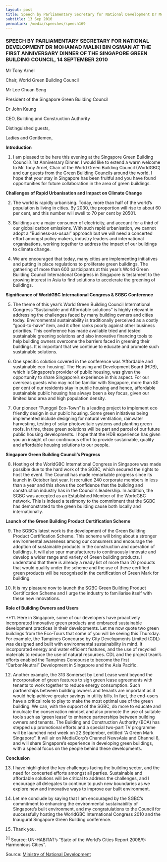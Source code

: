 ```yaml
---
layout: post
title: Speech by Parliamentary Secretary for National Development Dr Mohamad Maliki Bin Osman at the First Anniversary Dinner of the Singapore Green Building Council, 14 September 2010
subtitle: 13 Sep 2010
permalink: /media/speeches/speech169
---
```


### SPEECH BY PARLIAMENTARY SECRETARY FOR NATIONAL DEVELOPMENT DR MOHAMAD MALIKI BIN OSMAN AT THE FIRST ANNIVERSARY DINNER OF THE SINGAPORE GREEN BUILDING COUNCIL, 14 SEPTEMBER 2010

Mr Tony Arnel

Chair, World Green Building Council

Mr Lee Chuan Seng

President of the Singapore Green Building Council

Dr John Keung

CEO, Building and Construction Authority

Distinguished guests,

Ladies and Gentlemen,

**Introduction**

1. I am pleased to be here this evening at the Singapore Green Building Council’s 1st Anniversary Dinner. I would like to extend a warm welcome to Mr Tony Arnel, Chair of the World Green Building Council (WorldGBC) and our guests from the Green Building Councils around the world. I hope that your stay in Singapore has been fruitful and you have found opportunities for future collaboration in the area of green buildings.

**Challenges of Rapid Urbanisation and Impact on Climate Change**

2. The world is rapidly urbanising. Today, more than half of the world’s population is living in cities. By 2030, the proportion will rise to about 60 per cent, and this number will swell to 70 per cent by 20501.

3. Buildings are a major consumer of electricity, and account for a third of our global carbon emissions. With such rapid urbanisation, we cannot adopt a “Business-as-usual” approach but we will need a concerted effort amongst policy makers, industry leaders and international organisations, working together to address the impact of our buildings to climate change.

4. We are encouraged that today, many cities are implementing initiatives and putting in place regulations to proliferate green buildings. The gathering of more than 600 participants at this year’s World Green Building Council International Congress in Singapore is testament to the growing interest in Asia to find solutions to accelerate the greening of buildings.

**Significance of WorldGBC International Congress & SGBC Conference**

5. The theme of this year’s World Green Building Council International Congress “Sustainable and Affordable solutions” is highly relevant in addressing the challenges faced by many building owners and cities today. Environmental sustainability is traditionally perceived as a costly “good-to-have” item, and it often ranks poorly against other business priorities. This conference has made available tried and tested sustainable greening solutions and also innovative financing tools to help building owners overcome the barriers faced in greening their buildings. It is important that we continue to educate and promote such sustainable solutions.

6. One specific solution covered in the conference was ‘Affordable and sustainable eco-housing’. The Housing and Development Board (HDB), which is Singapore’s provider of public housing, was given the opportunity to share Singapore’s experience in this aspect. For our overseas guests who may not be familiar with Singapore, more than 80 per cent of our residents stay in public housing and hence, affordable sustainable public housing has always been a key focus, given our limited land area and high population density.

7. Our pioneer “Punggol Eco-Town” is a leading project to implement eco friendly design in our public housing. Some green initiatives being implemented include designing for natural ventilation, rainwater harvesting, testing of solar photovoltaic systems and planting green roofs. In time, these green solutions will be part and parcel of our future public housing developments. I hope that the HDB experience has given you an insight of our continuous effort to provide sustainable, quality and affordable housing solutions to our people.

**Singapore Green Building Council’s Progress**

8. Hosting of the WorldGBC International Congress in Singapore was made possible due to the hard work of the SGBC, which secured the rights to host the event. The Council has made remarkable progress since its launch in October last year. It recruited 240 corporate members in less than a year and this shows the confidence that the building and construction industry has in the Council’s leadership. In addition, the SGBC was accepted as an Established Member of the WorldGBC network. This is indeed a testimony to the commitment that the SGBC has demonstrated to the green building cause both locally and internationally.

**Launch of the Green Building Product Certification Scheme**

9. The SGBC’s latest work is the development of the Green Building Product Certification Scheme. This scheme will bring about a stronger environmental awareness among our consumers and encourage the adoption of sustainable products in the construction and operation of buildings. It will also spur manufacturers to continuously innovate and develop a wider range and variety of Green building products. I understand that there is already a ready list of more than 20 products that would qualify under the scheme and the use of these certified green products will be recognised in the certification of Green Mark for building.

10. It is my pleasure now to launch the SGBC Green Building Product Certification Scheme and I urge the industry to familiarise itself with these new innovations.

**Role of Building Owners and Users**

**11. Here in Singapore, some of our developers have proactively incorporated innovative green products and embraced sustainable development practices in their developments. Let me now quote two green buildings from the Eco-Tours that some of you will be seeing this Thursday. For example, the Tampines Concourse by City Developments Limited (CDL) was designed and built with environmental sustainability in mind. It incorporated energy and water efficient features, and the use of recycled materials to reduce the use of natural resources. CDL and the project team’s efforts enabled the Tampines Concourse to become the first “CarbonNeutral” Development in Singapore and the Asia Pacific.

12. Another example, the 313 Somerset by Lend Lease went beyond the incorporation of green features to sign green lease agreements with tenants to work together to reduce energy consumption. Such partnerships between building owners and tenants are important as it would help achieve greater savings in utility bills. In fact, the end-users have a critical role to play to make the most optimal use of the green building. We can, with the support of the SGBC, do more to educate and inculcate the conservation mindset and also promote the use of suitable tools such as ‘green lease’ to enhance partnerships between building owners and tenants. The Building and Construction Authority (BCA) has stepped up promotional efforts and a special two-part TV programme will be launched next week on 22 September, entitled “A Green Mark Singapore”. It will air on MediaCorp’s Channel NewsAsia and Channel 8, and will share Singapore’s experience in developing green buildings, with a special focus on the people behind these developments.

**Conclusion**

13. I have highlighted the key challenges facing the building sector, and the need for concerted efforts amongst all parties. Sustainable and affordable solutions will be critical to address the challenges, and I encourage all delegates to continue to push new boundaries as we explore new and innovative ways to improve our built environment.

14. Let me conclude by saying that I am encouraged by the SGBC’s commitment to enhancing the environmental sustainability of Singapore’s built environment, and my congratulations to the Council for successfully hosting the WorldGBC International Congress 2010 and the Inaugural Singapore Green Building conference.

15. Thank you.

<sup>[1]</sup> Source: UN-HABITAT’s “State of the World’s Cities Report 2008/9: Harmonious Cities”.


Source: [<a href="https://www.mnd.gov.sg/" target="_blank">Ministry of National Development</a>](https://www.mnd.gov.sg/)
